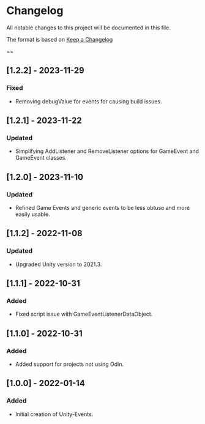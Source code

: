 # Changelog
All notable changes to this project will be documented in this file.

The format is based on [Keep a Changelog](https://keepachangelog.com/en/1.0.0/)

==
## [1.2.2] - 2023-11-29
### Fixed
- Removing debugValue for events for causing build issues.

## [1.2.1] - 2023-11-22
### Updated
- Simplifying AddListener and RemoveListener options for GameEvent and GameEvent<T> classes.

## [1.2.0] - 2023-11-10
### Updated
- Refined Game Events and generic events to be less obtuse and more easily usable.

## [1.1.2] - 2022-11-08
### Updated
- Upgraded Unity version to 2021.3.

## [1.1.1] - 2022-10-31
### Added
- Fixed script issue with GameEventListenerDataObject.

## [1.1.0] - 2022-10-31
### Added
- Added support for projects not using Odin.

## [1.0.0] - 2022-01-14
### Added
- Initial creation of Unity-Events.